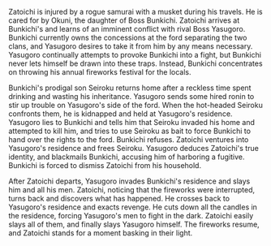 <!-- Zatoichi's Flashing Sword (1964) -->

Zatoichi is injured by a rogue samurai with a musket during his travels. He is cared for by Okuni, the daughter of Boss Bunkichi. Zatoichi arrives at Bunkichi's and learns of an imminent conflict with rival Boss Yasugoro. Bunkichi currently owns the concessions at the ford separating the two clans, and Yasugoro desires to take it from him by any means  necessary. Yasugoro continually attempts to provoke Bunkichi into a fight, but Bunkichi never lets himself be drawn into these traps. Instead, Bunkichi concentrates on throwing his annual fireworks festival for the locals.

Bunkichi's prodigal son Seiroku returns home after a reckless time spent drinking and wasting his inheritance. Yasugoro sends some hired ronin to stir up trouble on Yasugoro's side of the ford. When the hot-headed Seiroku confronts them, he is kidnapped and held at Yasugoro's residence. Yasugoro lies to Bunkichi and tells him that Seiroku invaded his home and attempted to kill him, and tries to use Seiroku as bait to force Bunkichi to hand over the rights to the ford. Bunkichi refuses. Zatoichi ventures into Yasugoro's residence and frees Seiroku. Yasugoro deduces Zatoichi's true identity, and blackmails Bunkichi, accusing him of harboring a fugitive. Bunkichi is forced to dismiss Zatoichi from his household.

After Zatoichi departs, Yasugoro invades Bunkichi's residence and slays him and all his men. Zatoichi, noticing that the fireworks were interrupted, turns back and discovers what has happened. He crosses back to Yasugoro's residence and exacts revenge. He cuts down all the candles in the residence, forcing Yasugoro's men to fight in the dark. Zatoichi easily  slays all of them, and finally slays Yasugoro himself. The fireworks resume, and Zatoichi stands for a moment basking in their light.